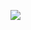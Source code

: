 ![]([https://giffiles.alphacoders.com/215/215911.gif](https://user-images.githubusercontent.com/113350806/236842414-18101a37-92f5-4de7-a46d-eeaca6e16cbd.gif))
